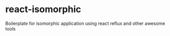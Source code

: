 react-isomorphic
================

Boilerplate for isomorphic application using react reflux and other awesome tools
